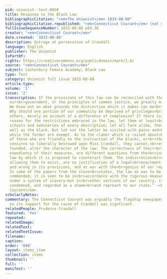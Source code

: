 ```yaml
---
pid: unionist--text-0050
title: Response to the Black Law
bibliographicCitation: "<em>The Unionist</em> 1833-08-08"
bibliographicCitation.republished: "<em>Connecticut Courant</em> (not yet researched)"
fullIssueSequenceNumber: 1833-08-08 p03.36
creator: "<em>Connecticut Courant</em>"
date.created: '1833-08-08'
description: Outrage at persecution of Crandall
language: English
publisher: The Unionist
IsPartOf: 
rights: https://creativecommons.org/publicdomain/mark/1.0/
source: "<em>Connecticut Courant</em>"
subject: Canterbury Female Academy; Black Law
type: Text
category: Unionist full issue 1833-08-08
article.type: 
volume: '1'
issue: '2'
transcription: If the provisions of this law can be reconciled with the nature of
  our<br>government, or the principles of common justice, we greatly mistake its<br>character.
  We know not on what grounds the distinction which it makes can be<br>justified.
  Why should one portion of our community be deprived of privileges<br>enjoyed by
  others, merely on account of a difference of complexion? If there is<br>any good
  reason for the restrictions embraced in the law, let them at least<br>extend to
  schools and seminaries of every description; let all fare alike, the<br>white as
  well as the black. But let not the latter be visited with pains and<br>penalties
  while the former are exempt. As to the clamor which is raised about<br>the fanaticism
  of those who are friendly to the instruction of the blacks, or<br>the sneers and
  censures so liberally bestowed upon Miss Crandall, they cannot,<br>even if well
  founded, alter the character of the law. The correctness of their<br>view, and the
  expediency of their measures, are different questions from the<br>justice of the
  law by which it is proposed to counteract them. The indiscretion<br>of individuals,
  allowing them to exist, are no justification of a legal<br>enactment unequal, oppressive
  and wrong in its provisions, and at war with the<br>genius of our republican institutions.
  In some of the papers from the slave<br>states, the law as was to be expected, is
  commended; it is seen to be in<br>accordance with the rigorous measures adopted
  under a system of slavery—but in<br>other sections of our country, it is strongly
  condemned, and regarded as a shame<br>and reproach to our state.” –<br><em>Connecticut
  Courant</em>
scholarlyNotes: 
commentary: The Connecticut Courant was arguably the flagship newspaper of the state,
  so its support for the cause of Crandall was signficant.
relatedPeople: Prudence Crandall
featured: 'Yes'
repeated: 
relatedImage: 
relatedText: 
relatedTextIssue: 
filename: 
caption: 
order: '049'
layout: items_item
collection: items
thumbnail: ''
full: ''
manifest: ''
---
```

